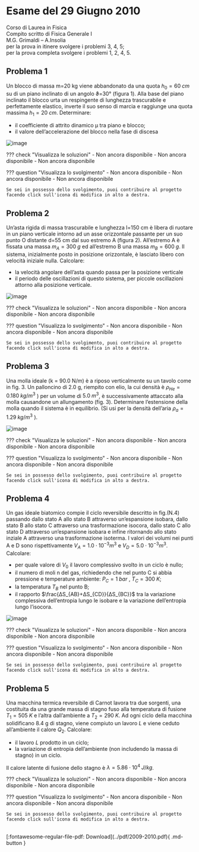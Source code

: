 # Esame del 29 Giugno 2010
Corso di Laurea in Fisica <br>
Compito scritto di Fisica Generale I <br>
M.G. Grimaldi – A.Insolia <br>
per la prova in itinere svolgere i problemi 3, 4, 5; <br>
per la prova completa svolgere i problemi 1, 2, 4, 5. <br>

## Problema 1
Un blocco di massa m=20 kg viene abbandonato da una quota $h_0 = 60 \; cm$ su di un piano inclinato di un angolo ϑ=30° (figura 1). Alla base del piano inclinato il blocco urta un respingente di lunghezza trascurabile e perfettamente elastico, inverte il suo senso di marcia e raggiunge una quota massima $h_1=20 \; cm$. Determinare:

- il coefficiente di attrito dinamico µ tra piano e blocco;
- il valore dell’accelerazione del blocco nella fase di discesa

![image](https://user-images.githubusercontent.com/77018886/153301756-ae09eb0e-4ba0-4b2d-aaee-464b709297d3.png)

??? check "Visualizza le soluzioni"
    - Non ancora disponibile
    - Non ancora disponibile
    - Non ancora disponibile

??? question "Visualizza lo svolgimento"
    - Non ancora disponibile
    - Non ancora disponibile
    - Non ancora disponibile
    
    Se sei in possesso dello svolgimento, puoi contribuire al progetto facendo click sull'icona di modifica in alto a destra.

## Problema 2
Un’asta rigida di massa trascurabile e lunghezza l=150 cm è libera di ruotare in un piano verticale intorno ad un asse orizzontale passante per un suo punto O distante d=55 cm dal suo estremo A (figura 2). All’estremo A è fissata una massa $m_A = 300 \; g$ ed all’estremo B una massa $m_B = 600 \; g$. Il sistema, inizialmente posto in posizione orizzontale, è lasciato libero con velocità iniziale nulla. Calcolare:

- la velocità angolare dell’asta quando passa per la posizione verticale
- il periodo delle oscillazioni di questo sistema, per piccole oscillazioni attorno alla posizione verticale.

![image](https://user-images.githubusercontent.com/77018886/153301796-3c4a37f6-dcbf-4af0-9ff7-46c641d0ed9d.png)

??? check "Visualizza le soluzioni"
    - Non ancora disponibile
    - Non ancora disponibile
    - Non ancora disponibile

??? question "Visualizza lo svolgimento"
    - Non ancora disponibile
    - Non ancora disponibile
    - Non ancora disponibile
    
    Se sei in possesso dello svolgimento, puoi contribuire al progetto facendo click sull'icona di modifica in alto a destra.

## Problema 3
Una molla ideale (k = 90.0 N/m) è a riposo verticalmente su un tavolo come in fig. 3. Un palloncino di 2.0 g, riempito con elio, la cui densità è $ρ_{He} = 0.180 \; kg/m^3$ ) per un volume di $5.0 \; m^3$, è successivamente attaccato alla molla causandone un allungamento (fig. 3). Determinare l’estensione della molla quando il sistema è in equilibrio. (Si usi per la densità dell’aria $ρ_a = 1.29 \; kg/m^3$ ).

![image](https://user-images.githubusercontent.com/77018886/153301842-9920550f-e214-49e4-8f9b-239bd6e360ab.png)

??? check "Visualizza le soluzioni"
    - Non ancora disponibile
    - Non ancora disponibile
    - Non ancora disponibile

??? question "Visualizza lo svolgimento"
    - Non ancora disponibile
    - Non ancora disponibile
    - Non ancora disponibile
    
    Se sei in possesso dello svolgimento, puoi contribuire al progetto facendo click sull'icona di modifica in alto a destra.

## Problema 4
Un gas ideale biatomico compie il ciclo reversibile descritto in fig.(N.4) passando dallo stato A allo stato B attraverso un’espansione isobara, dallo stato B allo stato C attraverso una trasformazione isocora, dallo stato C allo stato D attraverso un’espansione isobara e infine ritornando allo stato inziale A attraverso una trasformazione isoterma. I valori dei volumi nei punti A e D sono rispettivamente $V_A = 1.0 \cdot 10^{-3} m^3$ e $V_D = 5.0 \cdot 10^{-3} m^3$. Calcolare:

- per quale valore di $V_0$ il lavoro complessivo svolto in un ciclo è nullo;
- il numero di moli n del gas, richiedendo che nel punto C si abbia pressione e temperature ambiente: $P_C = 1 \; bar$ , $T_C = 300 \; K$;
- la temperatura $T_B$ nel punto B;
- il rapporto $\frac{ΔS_{AB}+ΔS_{CD}}{ΔS_{BC}}$ tra la variazione complessiva dell’entropia lungo le isobare e la variazione dell’entropia lungo l’isocora.

![image](https://user-images.githubusercontent.com/77018886/153301877-5e485b91-f187-4875-af72-a294517e7cf4.png)

??? check "Visualizza le soluzioni"
    - Non ancora disponibile
    - Non ancora disponibile
    - Non ancora disponibile

??? question "Visualizza lo svolgimento"
    - Non ancora disponibile
    - Non ancora disponibile
    - Non ancora disponibile
    
    Se sei in possesso dello svolgimento, puoi contribuire al progetto facendo click sull'icona di modifica in alto a destra.

## Problema 5
Una macchina termica reversibile di Carnot lavora tra due sorgenti, una costituita da una grande massa di stagno fuso alla temperatura di fusione $T_1 = 505 \; K$ e l’altra dall’ambiente a $T_2 = 290 \; K$. Ad ogni ciclo della macchina solidificano 8.4 g di stagno, viene compiuto un lavoro $L$ e viene ceduto all’ambiente il calore $Q_2$. Calcolare: 

- il lavoro $L$ prodotto in un ciclo; 
- la variazione di entropia dell’ambiente (non includendo la massa di stagno) in un ciclo. 

Il calore latente di fusione dello stagno è $λ = 5.86 \cdot 10^4 \; J/kg$.

??? check "Visualizza le soluzioni"
    - Non ancora disponibile
    - Non ancora disponibile
    - Non ancora disponibile

??? question "Visualizza lo svolgimento"
    - Non ancora disponibile
    - Non ancora disponibile
    - Non ancora disponibile
    
    Se sei in possesso dello svolgimento, puoi contribuire al progetto facendo click sull'icona di modifica in alto a destra.

<br>
[:fontawesome-regular-file-pdf: Download](../pdf/2009-2010.pdf){ .md-button }
